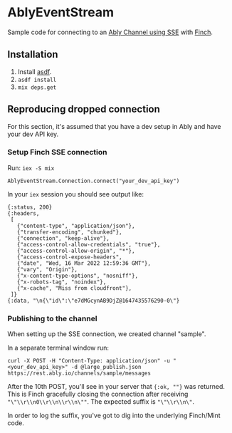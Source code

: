 # AblyEventStream

Sample code for connecting to an [Ably Channel using SSE](https://ably.com/documentation/sse) with [Finch](https://hexdocs.pm/finch/0.10.2/Finch.html).


## Installation

1. Install [asdf](http://asdf-vm.com/guide/getting-started.html#_1-install-dependencies).
2. `asdf install`
3. `mix deps.get`

## Reproducing dropped connection

For this section, it's assumed that you have a dev setup in Ably and have your dev API key.

### Setup Finch SSE connection

Run: `iex -S mix`

```
AblyEventStream.Connection.connect("your_dev_api_key")
```

In your `iex` session you should see output like:
```
{:status, 200}
{:headers,
 [
   {"content-type", "application/json"},
   {"transfer-encoding", "chunked"},
   {"connection", "keep-alive"},
   {"access-control-allow-credentials", "true"},
   {"access-control-allow-origin", "*"},
   {"access-control-expose-headers",
   {"date", "Wed, 16 Mar 2022 12:59:36 GMT"},
   {"vary", "Origin"},
   {"x-content-type-options", "nosniff"},
   {"x-robots-tag", "noindex"},
   {"x-cache", "Miss from cloudfront"},
 ]}
{:data, "\n{\"id\":\"e7dMGcynAB9DjZ@1647435576290-0\"}
```

### Publishing to the channel

When setting up the SSE connection, we created channel "sample".

In a separate terminal window run:
```
curl -X POST -H "Content-Type: application/json" -u "<your_dev_api_key>" -d @large_publish.json https://rest.ably.io/channels/sample/messages
```

After the 10th POST, you'll see in your server that `{:ok, ""}` was returned. This is Finch gracefully closing the connection after receiving `"\"\\r\\n0\\r\\n\\r\\n\""`. The expected suffix is `"\"\\r\\n\"`.

In order to log the suffix, you've got to dig into the underlying Finch/Mint code.
